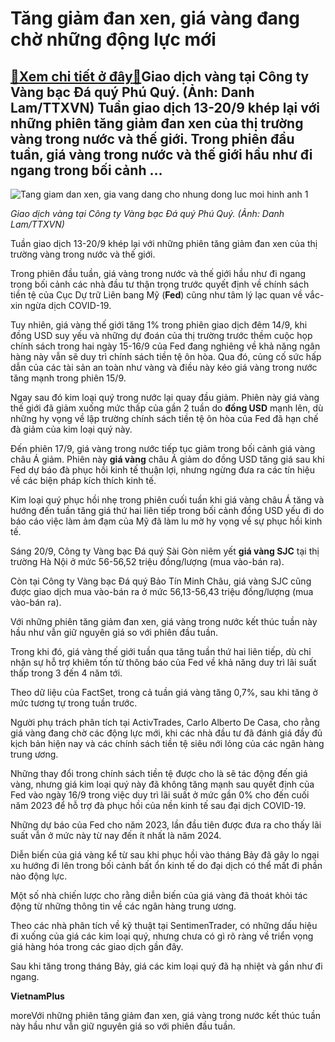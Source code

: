 Tăng giảm đan xen, giá vàng đang chờ những động lực mới
=======================================================

[:gift:Xem chi tiết ở đây:gift:](https://hddtvn.com/tang-giam-dan-xen-gia-vang-dang-cho-nhung-dong-luc-moi/)Giao dịch vàng tại Công ty Vàng bạc Đá quý Phú Quý. (Ảnh: Danh Lam/TTXVN) Tuần giao dịch 13-20/9 khép lại với những phiên tăng giảm đan xen của thị trường vàng trong nước và thế giới. Trong phiên đầu tuần, giá vàng trong nước và thế giới hầu như đi ngang trong bối cảnh …
-------------------------------------------------------------------------------------------------------------------------------------------------------------------------------------------------------------------------------------------------------------------------------


![Tang giam dan xen, gia vang dang cho nhung dong luc moi hinh anh 1](https://cmsbhq.haiquanonline.com.vn/stores/news_dataimages/tkts/092020/20/16/tang-giam-dan-xen-gia-vang-dang-cho-nhung-dong-luc-moi-18-.1590.jpeg?rt=20200920192836 "Tăng giảm đan xen, giá vàng đang chờ những động lực mới hình ảnh 1")


*Giao dịch vàng tại Công ty Vàng bạc Đá quý Phú Quý. (Ảnh: Danh Lam/TTXVN)*


Tuần giao dịch 13-20/9 khép lại với những phiên tăng giảm đan xen của thị trường vàng trong nước và thế giới.


Trong phiên đầu tuần, giá vàng trong nước và thế giới hầu như đi ngang trong bối cảnh các nhà đầu tư thận trọng trước quyết định về chính sách tiền tệ của Cục Dự trữ Liên bang Mỹ (**Fed**) cũng như tâm lý lạc quan về vắc-xin ngừa dịch COVID-19.


Tuy nhiên, giá vàng thế giới tăng 1% trong phiên giao dịch đêm 14/9, khi đồng USD suy yếu và những dự đoán của thị trường trước thềm cuộc họp chính sách trong hai ngày 15-16/9 của Fed đang nghiêng về khả năng ngân hàng này vẫn sẽ duy trì chính sách tiền tệ ôn hòa. Qua đó, củng cố sức hấp dẫn của các tài sản an toàn như vàng và điều này kéo giá vàng trong nước tăng mạnh trong phiên 15/9.


Ngay sau đó kim loại quý trong nước lại quay đầu giảm. Phiên này giá vàng thế giới đã giảm xuống mức thấp của gần 2 tuần do **đồng USD** mạnh lên, dù những hy vọng về lập trường chính sách tiền tệ ôn hòa của Fed đã hạn chế đà giảm của kim loại quý này.


Đến phiên 17/9, giá vàng trong nước tiếp tục giảm trong bối cảnh giá vàng châu Á giảm. Phiên này **giá vàng** châu Á giảm do đồng USD tăng giá sau khi Fed dự báo đà phục hồi kinh tế thuận lợi, nhưng ngừng đưa ra các tín hiệu về các biện pháp kích thích kinh tế.


Kim loại quý phục hồi nhẹ trong phiên cuối tuần khi giá vàng châu Á tăng và hướng đến tuần tăng giá thứ hai liên tiếp trong bối cảnh đồng USD yếu đi do báo cáo việc làm ảm đạm của Mỹ đã làm lu mờ hy vọng về sự phục hồi kinh tế.


Sáng 20/9, Công ty Vàng bạc Đá quý Sài Gòn niêm yết **giá vàng SJC** tại thị trường Hà Nội ở mức 56-56,52 triệu đồng/lượng (mua vào-bán ra).


Còn tại Công ty Vàng bạc Đá quý Bảo Tín Minh Châu, giá vàng SJC cũng được giao dịch mua vào-bán ra ở mức 56,13-56,43 triệu đồng/lượng (mua vào-bán ra).


Với những phiên tăng giảm đan xen, giá vàng trong nước kết thúc tuần này hầu như vẫn giữ nguyên giá so với phiên đầu tuần.


Trong khi đó, giá vàng thế giới tuần qua tăng tuần thứ hai liên tiếp, dù chỉ nhận sự hỗ trợ khiêm tốn từ thông báo của Fed về khả năng duy trì lãi suất thấp trong 3 đến 4 năm tới.


Theo dữ liệu của FactSet, trong cả tuần giá vàng tăng 0,7%, sau khi tăng ở mức tương tự trong tuần trước.


Người phụ trách phân tích tại ActivTrades, Carlo Alberto De Casa, cho rằng giá vàng đang chờ các động lực mới, khi các nhà đầu tư đã đánh giá đầy đủ kịch bản hiện nay và các chính sách tiền tệ siêu nới lỏng của các ngân hàng trung ương.


Những thay đổi trong chính sách tiền tệ được cho là sẽ tác động đến giá vàng, nhưng giá kim loại quý này đã không tăng mạnh sau quyết định của Fed vào ngày 16/9 trong việc duy trì lãi suất ở mức gần 0% cho đến cuối năm 2023 để hỗ trợ đà phục hồi của nền kinh tế sau đại dịch COVID-19.


Những dự báo của Fed cho năm 2023, lần đầu tiên được đưa ra cho thấy lãi suất vẫn ở mức này từ nay đến ít nhất là năm 2024.


Diễn biến của giá vàng kể từ sau khi phục hồi vào tháng Bảy đã gây lo ngại xu hướng đi lên trong bối cảnh bất ổn kinh tế do đại dịch có thể mất đi phần nào động lực.


Một số nhà chiến lược cho rằng diễn biến của giá vàng đã thoát khỏi tác động từ những thông tin về các ngân hàng trung ương.


Theo các nhà phân tích về kỹ thuật tại SentimenTrader, có những dấu hiệu đi xuống của giá các kim loại quý, nhưng chưa có gì rõ ràng về triển vọng giá hàng hóa trong các giao dịch gần đây.


Sau khi tăng trong tháng Bảy, giá các kim loại quý đã hạ nhiệt và gần như đi ngang.




**VietnamPlus**



moreVới những phiên tăng giảm đan xen, giá vàng trong nước kết thúc tuần này hầu như vẫn giữ nguyên giá so với phiên đầu tuần.

